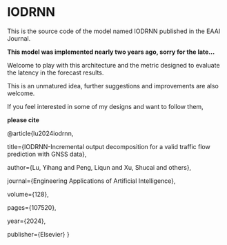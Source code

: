 # IODRNN
This is the source code of the model named IODRNN published in the EAAI Journal.

 **This model was implemented nearly two years ago, sorry for the late...**

Welcome to play with this architecture and the metric designed to evaluate the latency in the forecast results.

This is an unmatured idea, further suggestions and improvements are also welcome.

If you feel interested in some of my designs and want to follow them,

**please cite**

@article{lu2024iodrnn,

  title={IODRNN-Incremental output decomposition for a valid traffic flow prediction with GNSS data},
  
  author={Lu, Yihang and Peng, Liqun and Xu, Shucai and others},
  
  journal={Engineering Applications of Artificial Intelligence},
  
  volume={128},
  
  pages={107520},
  
  year={2024},
  
  publisher={Elsevier}
} 
